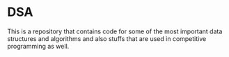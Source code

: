 # DSA

This is a repository that contains code for some of the most important data structures and algorithms and also stuffs that are used in competitive programming as well.
